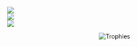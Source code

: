 ![](https://github-readme-stats.vercel.app/api?username=taktasahinaa&theme=midnight-purple&hide_border=false&include_all_commits=true&count_private=false)<br/>
![](https://github-readme-streak-stats.herokuapp.com/?user=taktasahinaa&theme=midnight-purple&hide_border=false)<br/>
![](https://github-readme-stats.vercel.app/api/top-langs/?username=fridfn&theme=midnight-purple&hide_border=false&include_all_commits=true&count_private=false&layout=compact)


<p align="center">
  <img src="https://github-profile-trophy.vercel.app/?username=taktasahinaa&theme=radical&margin-w=10&rank=C,B,A,AA,AAA,S,SS,SSS,?&row=1&column=3" alt="Trophies"  />
</p>
